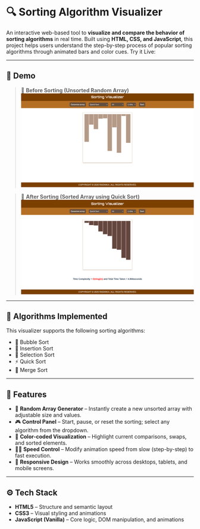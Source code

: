 # 🔍 Sorting Algorithm Visualizer

An interactive web-based tool to **visualize and compare the behavior of sorting algorithms** in real time. Built using **HTML, CSS, and JavaScript**, this project helps users understand the step-by-step process of popular sorting algorithms through animated bars and color cues.
Try it Live: 

---

## 📸 Demo

> 🎥 **Before Sorting (Unsorted Random Array)**  
![Before Sorting](/before-sorting.png)

> 🎥 **After Sorting (Sorted Array using Quick Sort)**  
![After Sorting](/after-sorting.png)

---

## 🧠 Algorithms Implemented

This visualizer supports the following sorting algorithms:

- 🔁 Bubble Sort  
- 🔽 Insertion Sort  
- 🧩 Selection Sort  
- ⚡ Quick Sort  
- 🔀 Merge Sort

---

## 🚀 Features

- 🎲 **Random Array Generator** – Instantly create a new unsorted array with adjustable size and values.  
- 🎮 **Control Panel** – Start, pause, or reset the sorting; select any algorithm from the dropdown.  
- 🎨 **Color-coded Visualization** – Highlight current comparisons, swaps, and sorted elements.  
- 🐢🐇 **Speed Control** – Modify animation speed from slow (step-by-step) to fast execution.  
- 📱 **Responsive Design** – Works smoothly across desktops, tablets, and mobile screens.

---

## ⚙️ Tech Stack

- **HTML5** – Structure and semantic layout  
- **CSS3** – Visual styling and animations  
- **JavaScript (Vanilla)** – Core logic, DOM manipulation, and animations